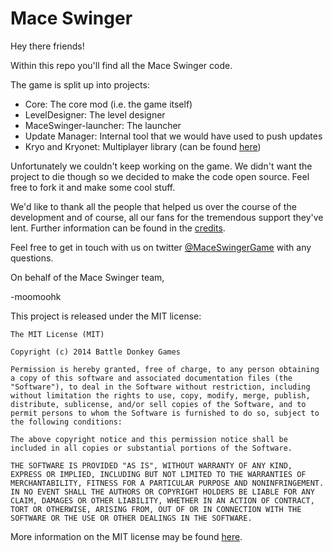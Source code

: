 Mace Swinger
============

Hey there friends!

Within this repo you'll find all the Mace Swinger code.

The game is split up into projects:

* Core: The core mod (i.e. the game itself)
* LevelDesigner: The level designer
* MaceSwinger-launcher: The launcher
* Update Manager: Internal tool that we would have used to push updates
* Kryo and Kryonet: Multiplayer library (can be found [here](https://github.com/EsotericSoftware/kryo))

Unfortunately we couldn't keep working on the game. We didn't want the project to die though so we decided to make the code open source. Feel free to fork it and make some cool stuff.

We'd like to thank all the people that helped us over the course of the development and of course, all our fans for the tremendous support they've lent. Further information can be found in the [credits](https://github.com/MaceSwinger/Mace-Swinger/blob/master/CREDITS.md).

Feel free to get in touch with us on twitter [@MaceSwingerGame](https://twitter.com/MaceSwingerGame) with any questions.

On behalf of the Mace Swinger team,

-moomoohk

This project is released under the MIT license:

    The MIT License (MIT)
    
    Copyright (c) 2014 Battle Donkey Games
    
    Permission is hereby granted, free of charge, to any person obtaining a copy of this software and associated documentation files (the "Software"), to deal in the Software without restriction, including without limitation the rights to use, copy, modify, merge, publish, distribute, sublicense, and/or sell copies of the Software, and to permit persons to whom the Software is furnished to do so, subject to the following conditions:
    
    The above copyright notice and this permission notice shall be included in all copies or substantial portions of the Software.
    
    THE SOFTWARE IS PROVIDED "AS IS", WITHOUT WARRANTY OF ANY KIND, EXPRESS OR IMPLIED, INCLUDING BUT NOT LIMITED TO THE WARRANTIES OF MERCHANTABILITY, FITNESS FOR A PARTICULAR PURPOSE AND NONINFRINGEMENT. IN NO EVENT SHALL THE AUTHORS OR COPYRIGHT HOLDERS BE LIABLE FOR ANY CLAIM, DAMAGES OR OTHER LIABILITY, WHETHER IN AN ACTION OF CONTRACT, TORT OR OTHERWISE, ARISING FROM, OUT OF OR IN CONNECTION WITH THE SOFTWARE OR THE USE OR OTHER DEALINGS IN THE SOFTWARE.

More information on the MIT license may be found [here](https://tldrlegal.com/license/mit-license).

